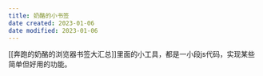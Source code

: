 ```yaml
---
title: 奶酪的小书签
date created: 2023-01-06
date modified: 2023-01-06
---
```


[[奔跑的奶酪的浏览器书签大汇总]]里面的小工具，都是一小段js代码，实现某些简单但好用的功能。
